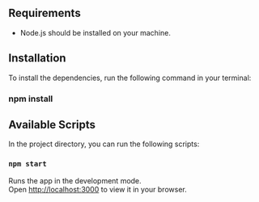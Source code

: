 
## Requirements
- Node.js should be installed on your machine.

## Installation
To install the dependencies, run the following command in your terminal:
### npm install


## Available Scripts
In the project directory, you can run the following scripts:

### `npm start`

Runs the app in the development mode.\
Open [http://localhost:3000](http://localhost:3000) to view it in your browser.
